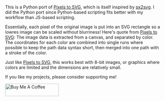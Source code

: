 This is a Python port of [Pixels to SVG](https://codepen.io/shshaw/pen/XbxvNj), which is itself inspired by [px2svg](https://github.com/meyerweb/px2svg). I did the Python port since Python-based scripting fits better with my workflow than JS-based scripting.

Essentially, each pixel of the original image is put into an SVG rectangle so a lowres image can be scaled without blurriness! Here's quote from [Pixels to SVG](https://codepen.io/shshaw/pen/XbxvNj):
    The image data is extracted from a canvas, and separated by color. The coordinates for each color are combined into single runs where possible to keep the path data syntax short, then merged into one path with a stroke of the color.

Just like [Pixels to SVG](https://codepen.io/shshaw/pen/XbxvNj), this works best with 8-bit images, or graphics where colors are limited and the 
dimensions are relatively small. 

If you like my projects, please consider supporting me!

<a href="https://www.buymeacoffee.com/natster" target="_blank"><img src="https://cdn.buymeacoffee.com/buttons/default-orange.png" alt="Buy Me A Coffee" height="41" width="174"></a>